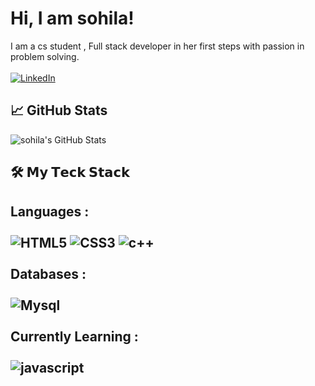 
# Hi, I am sohila! 
I am a cs student , Full stack developer in her first steps with passion in problem solving.
<br></br>
[![LinkedIn](https://img.shields.io/badge/LinkedIn-Profile-blue)](www.linkedin.com/in/sohila-gamal-70a503312)

## 📈 GitHub Stats

![sohila's GitHub Stats](https://github-readme-stats.vercel.app/api?username=sohilagamall&show_icons=true&theme=calm)

## 🛠️ 𝗠𝘆 𝗧𝗲𝗰𝗸 𝗦𝘁𝗮𝗰𝗸
**Languages** : <br></br>
![HTML5](https://img.shields.io/badge/HTML5-E34F26?style=for-the-badge&logo=html5&logoColor=white)
![CSS3](https://img.shields.io/badge/CSS3-1572B6?style=for-the-badge&logo=css3&logoColor=white)
![c++](https://img.shields.io/badge/C%2B%2B-00599C?style=for-the-badge&logo=c%2B%2B&logoColor=white)
<br></br>
**Databases** : <br></br>
![Mysql](https://img.shields.io/badge/MySQL-005C84?style=for-the-badge&logo=mysql&logoColor=white)
<br></br>
**Currently Learning** : <br></br>
![javascript](https://img.shields.io/badge/JavaScript-323330?style=for-the-badge&logo=javascript&logoColor=F7DF1E)
---
